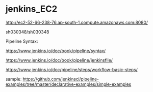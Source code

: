 # jenkins_EC2

http://ec2-52-66-238-76.ap-south-1.compute.amazonaws.com:8080/

sh030348/sh030348

Pipeline Syntax:

https://www.jenkins.io/doc/book/pipeline/syntax/

https://www.jenkins.io/doc/book/pipeline/jenkinsfile/

https://www.jenkins.io/doc/pipeline/steps/workflow-basic-steps/




sample:
https://github.com/jenkinsci/pipeline-examples/tree/master/declarative-examples/simple-examples



